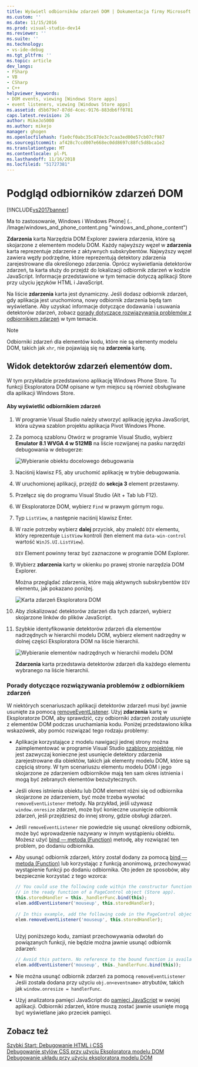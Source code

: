 ```yaml
---
title: Wyświetl odbiorników zdarzeń DOM | Dokumentacja firmy Microsoft
ms.custom: ''
ms.date: 11/15/2016
ms.prod: visual-studio-dev14
ms.reviewer: ''
ms.suite: ''
ms.technology:
- vs-ide-debug
ms.tgt_pltfrm: ''
ms.topic: article
dev_langs:
- FSharp
- VB
- CSharp
- C++
helpviewer_keywords:
- DOM events, viewing [Windows Store apps]
- event listeners, viewing [Windows Store apps]
ms.assetid: d5b679e7-87dd-4cec-9176-883db6ff0781
caps.latest.revision: 26
author: MikeJo5000
ms.author: mikejo
manager: ghogen
ms.openlocfilehash: f1e0cf0abc35c87de3c7caa3ed00e57cb07cf987
ms.sourcegitcommit: af428c7ccd007e668ec0dd8697c88fc5d8bca1e2
ms.translationtype: MT
ms.contentlocale: pl-PL
ms.lasthandoff: 11/16/2018
ms.locfileid: "51727381"
---
```

# <a name="view-dom-event-listeners"></a>Podgląd odbiorników zdarzeń DOM
[!INCLUDE[vs2017banner](../includes/vs2017banner.md)]

Ma to zastosowanie, Windows i Windows Phone] (.. /Image/windows_and_phone_content.png "windows_and_phone_content")  
  
 **Zdarzenia** karta Narzędzia DOM Explorer zawiera zdarzenia, które są skojarzone z elementem modelu DOM. Każdy najwyższy węzeł w **zdarzenia** karta reprezentuje zdarzenie z aktywnych subskrybentów. Najwyższy węzeł zawiera węzły podrzędne, które reprezentują detektory zdarzenia zarejestrowane dla określonego zdarzenia. Oprócz wyświetlania detektorów zdarzeń, ta karta służy do przejdź do lokalizacji odbiornik zdarzeń w kodzie JavaScript. Informacje przedstawione w tym temacie dotyczą aplikacji Store przy użyciu języków HTML i JavaScript.  
  
 Na liście **zdarzenia** karta jest dynamiczny. Jeśli dodasz odbiornik zdarzeń, gdy aplikacja jest uruchomiona, nowy odbiornik zdarzenia będą tam wyświetlane. Aby uzyskać informacje dotyczące dodawania i usuwania detektorów zdarzeń, zobacz [porady dotyczące rozwiązywania problemów z odbiornikiem zdarzeń](#Tips) w tym temacie.  
  
> [!NOTE]
>  Odbiorniki zdarzeń dla elementów kodu, które nie są elementy modelu DOM, takich jak `xhr`, nie pojawiają się na **zdarzenia** kartę.  
  
## <a name="view-event-listeners-for-dom-elements"></a>Widok detektorów zdarzeń elementów dom.  
 W tym przykładzie przedstawiono aplikację Windows Phone Store. Tu funkcji Eksploratora DOM opisane w tym miejscu są również obsługiwane dla aplikacji Windows Store.  
  
#### <a name="to-view-event-listeners"></a>Aby wyświetlić odbiornikiem zdarzeń  
  
1.  W programie Visual Studio należy utworzyć aplikację języka JavaScript, która używa szablon projektu aplikacja Pivot Windows Phone.  
  
2.  Za pomocą szablonu Otwórz w programie Visual Studio, wybierz **Emulator 8.1 WVGA 4 w 512MB** na liście rozwijanej na pasku narzędzi debugowania w debugerze:  
  
     ![Wybieranie obiektu docelowego debugowania](../debugger/media/js-dom-debug-target-emu.png "JS_DOM_Debug_Target_Emu")  
  
3.  Naciśnij klawisz F5, aby uruchomić aplikację w trybie debugowania.  
  
4.  W uruchomionej aplikacji, przejdź do **sekcja 3** element przestawny.  
  
5.  Przełącz się do programu Visual Studio (Alt + Tab lub F12).  
  
6.  W Eksploratorze DOM, wybierz `Find` w prawym górnym rogu.  
  
7.  Typ `ListView`, a następnie naciśnij klawisz Enter.  
  
8.  W razie potrzeby wybierz **dalej** przycisk, aby znaleźć `DIV` elementu, który reprezentuje `ListView` kontroli (ten element ma `data-win-control` wartość `WinJS.UI.ListView`).  
  
     `DIV` Element powinny teraz być zaznaczone w programie DOM Explorer.  
  
9. Wybierz **zdarzenia** karty w okienku po prawej stronie narzędzia DOM Explorer.  
  
     Można przeglądać zdarzenia, które mają aktywnych subskrybentów `DIV` elementu, jak pokazano poniżej.  
  
     ![Karta zdarzeń Eksploratora DOM](../debugger/media/js-dom-events.png "JS_DOM_Events")  
  
10. Aby zlokalizować detektorów zdarzeń dla tych zdarzeń, wybierz skojarzone linków do plików JavaScript.  
  
11. Szybkie identyfikowanie detektorów zdarzeń dla elementów nadrzędnych w hierarchii modelu DOM, wybierz element nadrzędny w dolnej części Eksploratora DOM na liście hierarchii.  
  
     ![Wybieranie elementów nadrzędnych w hierarchii modelu DOM](../debugger/media/js-dom-breadcrumbs.png "JS_DOM_Breadcrumbs")  
  
     **Zdarzenia** karta przedstawia detektorów zdarzeń dla każdego elementu wybranego na liście hierarchii.  
  
###  <a name="Tips"></a> Porady dotyczące rozwiązywania problemów z odbiornikiem zdarzeń  
 W niektórych scenariuszach aplikacji detektorów zdarzeń musi być jawnie usunięte za pomocą [removeEventListener](http://msdn.microsoft.com/library/ie/ff975250\(v=vs.85\).aspx). Użyj **zdarzenia** kartę w Eksploratorze DOM, aby sprawdzić, czy odbiorniki zdarzeń zostały usunięte z elementów DOM podczas uruchamiania kodu. Poniżej przedstawiono kilka wskazówek, aby pomóc rozwiązać tego rodzaju problemy:  
  
-   Aplikacje korzystające z modelu nawigacji jednej strony można zaimplementować w programie Visual Studio [szablony projektów](http://msdn.microsoft.com/library/windows/apps/hh758331.aspx), nie jest zazwyczaj konieczne jest usunięcie detektory zdarzenia zarejestrowane dla obiektów, takich jak elementy modelu DOM, które są częścią strony. W tym scenariuszu elementu modelu DOM i jego skojarzone ze zdarzeniem odbiorników mają ten sam okres istnienia i mogą być zebranych elementów bezużytecznych.  
  
-   Jeśli okres istnienia obiektu lub DOM element różni się od odbiornika skojarzone ze zdarzeniem, być może trzeba wywołać `removeEventListener` metody. Na przykład, jeśli używasz `window.onresize` zdarzeń, może być konieczne usunięcie odbiornik zdarzeń, jeśli przejdziesz do innej strony, gdzie obsługi zdarzeń.  
  
-   Jeśli `removeEventListener` nie powiedzie się usunąć określony odbiornik, może być wprowadzenie nazywany w innym wystąpieniu obiektu. Możesz użyć [bind — metoda (Function)](~/E:/Repos/visualstudio-docs-pr/scripting-docs/javascript/reference/bind-method-function-javascript.md) metodę, aby rozwiązać ten problem, po dodaniu odbiornika.  
  
-   Aby usunąć odbiornik zdarzeń, który został dodany za pomocą [bind — metoda (Function)](~/E:/Repos/visualstudio-docs-pr/scripting-docs/javascript/reference/bind-method-function-javascript.md) lub korzystając z funkcją anonimową, przechowywać wystąpienie funkcji po dodaniu odbiornika. Oto jeden ze sposobów, aby bezpiecznie korzystać z tego wzorca:  
  
    ```javascript  
    // You could use the following code within the constructor function of an object, or  
    // in the ready function of a PageControl object (Store app).  
    this.storedHandler = this._handlerFunc.bind(this);  
    elem.addEventListener('mouseup', this.storedHandler);  
  
    // In this example, add the following code in the PageControl object's unload function.  
    elem.removeEventListener('mouseup', this.storedHandler);  
  
    ```  
  
     Użyj poniższego kodu, zamiast przechowywania odwołań do powiązanych funkcji, nie będzie można jawnie usunąć odbiornik zdarzeń:  
  
    ```javascript  
    // Avoid this pattern. No reference to the bound function is available.  
    elem.addEventListener('mouseup', this._handlerFunc.bind(this));  
    ```  
  
-   Nie można usunąć odbiornik zdarzeń za pomocą `removeEventListener` Jeśli została dodana przy użyciu `obj.on<eventname>` atrybutów, takich jak `window.onresize = handlerFunc`.  
  
-   Użyj analizatora pamięci JavaScript do [pamięci JavaScript](../profiling/javascript-memory.md) w swojej aplikacji. Odbiorniki zdarzeń, które muszą zostać jawnie usunięte mogą być wyświetlane jako przeciek pamięci.  
  
## <a name="see-also"></a>Zobacz też  
 [Szybki Start: Debugowanie HTML i CSS](../debugger/quickstart-debug-html-and-css.md)   
 [Debugowanie stylów CSS przy użyciu Eksploratora modelu DOM](../debugger/debug-css-styles-using-dom-explorer.md)   
 [Debugowanie układu przy użyciu eksploratora modelu DOM](../debugger/debug-layout-using-dom-explorer.md)



